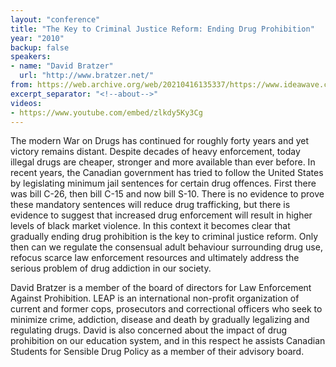 ```yaml
---
layout: "conference"
title: "The Key to Criminal Justice Reform: Ending Drug Prohibition"
year: "2010"
backup: false
speakers:
- name: "David Bratzer"
  url: "http://www.bratzer.net/"
from: https://web.archive.org/web/20210416135337/https://www.ideawave.ca/the-conference/the-key-to-criminal-justice-reform-ending-drug-prohibition
excerpt_separator: "<!--about-->"
videos:
- https://www.youtube.com/embed/zlkdy5Ky3Cg
---
```


The modern War on Drugs has continued for roughly forty years and yet victory
remains distant. Despite decades of heavy enforcement, today illegal drugs are
cheaper, stronger and more available than ever before. In recent years, the
Canadian government has tried to follow the United States by legislating
minimum jail sentences for certain drug offences. First there was bill C-26,
then bill C-15 and now bill S-10. There is no evidence to prove these
mandatory sentences will reduce drug trafficking, but there is evidence to
suggest that increased drug enforcement will result in higher levels of black
market violence. In this context it becomes clear that gradually ending drug
prohibition is the key to criminal justice reform. Only then can we regulate
the consensual adult behaviour surrounding drug use, refocus scarce law
enforcement resources and ultimately address the serious problem of drug
addiction in our society.  

<!--about-->

David Bratzer is a member of the board of directors for Law Enforcement
Against Prohibition.  LEAP is an international non-profit organization of
current and former cops, prosecutors and correctional officers who seek
to minimize crime, addiction, disease and death by gradually legalizing
and regulating drugs. David is also concerned about the impact of drug
prohibition on our education system, and in this respect he assists
Canadian Students for Sensible Drug Policy as a member of their advisory
board.
